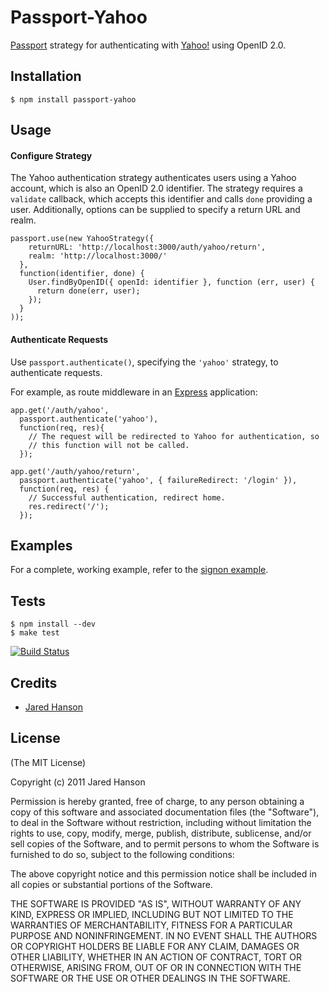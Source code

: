 # Passport-Yahoo

[Passport](https://github.com/jaredhanson/passport) strategy for authenticating
with [Yahoo!](http://www.yahoo.com/) using OpenID 2.0.

## Installation

    $ npm install passport-yahoo

## Usage

#### Configure Strategy

The Yahoo authentication strategy authenticates users using a Yahoo account,
which is also an OpenID 2.0 identifier.  The strategy requires a `validate`
callback, which accepts this identifier and calls `done` providing a user.
Additionally, options can be supplied to specify a return URL and realm.

    passport.use(new YahooStrategy({
        returnURL: 'http://localhost:3000/auth/yahoo/return',
        realm: 'http://localhost:3000/'
      },
      function(identifier, done) {
        User.findByOpenID({ openId: identifier }, function (err, user) {
          return done(err, user);
        });
      }
    ));

#### Authenticate Requests

Use `passport.authenticate()`, specifying the `'yahoo'` strategy, to
authenticate requests.

For example, as route middleware in an [Express](http://expressjs.com/)
application:

    app.get('/auth/yahoo',
      passport.authenticate('yahoo'),
      function(req, res){
        // The request will be redirected to Yahoo for authentication, so
        // this function will not be called.
      });

    app.get('/auth/yahoo/return', 
      passport.authenticate('yahoo', { failureRedirect: '/login' }),
      function(req, res) {
        // Successful authentication, redirect home.
        res.redirect('/');
      });

## Examples

For a complete, working example, refer to the [signon example](https://github.com/jaredhanson/passport-yahoo/tree/master/examples/signon).

## Tests

    $ npm install --dev
    $ make test

[![Build Status](https://secure.travis-ci.org/jaredhanson/passport-yahoo.png)](http://travis-ci.org/jaredhanson/passport-yahoo)

## Credits

  - [Jared Hanson](http://github.com/jaredhanson)

## License

(The MIT License)

Copyright (c) 2011 Jared Hanson

Permission is hereby granted, free of charge, to any person obtaining a copy of
this software and associated documentation files (the "Software"), to deal in
the Software without restriction, including without limitation the rights to
use, copy, modify, merge, publish, distribute, sublicense, and/or sell copies of
the Software, and to permit persons to whom the Software is furnished to do so,
subject to the following conditions:

The above copyright notice and this permission notice shall be included in all
copies or substantial portions of the Software.

THE SOFTWARE IS PROVIDED "AS IS", WITHOUT WARRANTY OF ANY KIND, EXPRESS OR
IMPLIED, INCLUDING BUT NOT LIMITED TO THE WARRANTIES OF MERCHANTABILITY, FITNESS
FOR A PARTICULAR PURPOSE AND NONINFRINGEMENT. IN NO EVENT SHALL THE AUTHORS OR
COPYRIGHT HOLDERS BE LIABLE FOR ANY CLAIM, DAMAGES OR OTHER LIABILITY, WHETHER
IN AN ACTION OF CONTRACT, TORT OR OTHERWISE, ARISING FROM, OUT OF OR IN
CONNECTION WITH THE SOFTWARE OR THE USE OR OTHER DEALINGS IN THE SOFTWARE.

